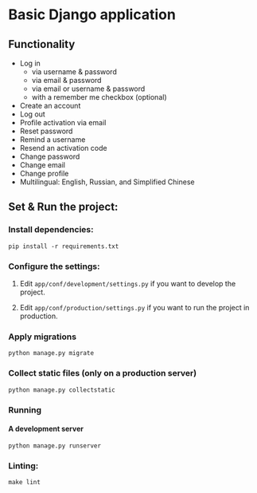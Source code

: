 # Basic Django application


## Functionality

- Log in
    - via username & password
    - via email & password
    - via email or username & password
    - with a remember me checkbox (optional)
- Create an account
- Log out
- Profile activation via email
- Reset password
- Remind a username
- Resend an activation code
- Change password
- Change email
- Change profile
- Multilingual: English, Russian, and Simplified Chinese


## Set & Run the project:

### Install dependencies:

```
pip install -r requirements.txt
```


### Configure the settings:

1. Edit `app/conf/development/settings.py` if you want to develop the project.

2. Edit `app/conf/production/settings.py` if you want to run the project in production.

### Apply migrations

```
python manage.py migrate
```

### Collect static files (only on a production server)

```
python manage.py collectstatic
```

### Running

#### A development server

```
python manage.py runserver
```

### Linting:

```
make lint
```
